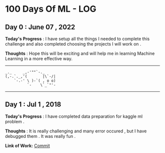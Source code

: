 # 100 Days Of ML - LOG

## Day 0 : June 07 , 2022
 
**Today's Progress** : I have setup all the things I needed to complete this challenge and also completed choosing the projects I will work on .

**Thoughts** : Hope this will be exciting and will help me in learning Machine Learning in a more effective way.

***
```
_._     _,-'""`-._     
(,-.`._,'(       |\`-/|
    `-.-' \ )-`( , o o)
          `-    \`_`"'-
```
***

## Day 1 : Jul 1 , 2018

**Today's Progress** : I have completed data preparation for kaggle ml problem .

**Thoughts** : It is really challenging and many error occured , but I have debugged them . It was really fun .


**Link of Work:**   [Commit](https://github.com/LordSomen/100DaysOfML/commit/a09148256d1561f5f9e5544ff3f64aacf0d24f43)